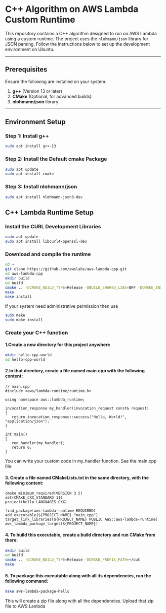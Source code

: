 # C++ Algorithm on AWS Lambda Custom Runtime

This repository contains a C++ algorithm designed to run on AWS Lambda using a custom runtime. The project uses the `nlohmann/json` library for JSON parsing. Follow the instructions below to set up the development environment on Ubuntu.

---

## Prerequisites

Ensure the following are installed on your system:

1. **g++** (Version 13 or later)
2. **CMake** (Optional, for advanced builds)
3. **nlohmann/json** library

---

## Environment Setup


### Step 1: Install g++
```bash
sudo apt install g++-13
```

### Step 2: Install the Default cmake Package
```bash
sudo apt update
sudo apt install cmake
```

### Step 3: Install nlohmann/json
```bash
sudo apt install nlohmann-json3-dev
```

## C++ Lambda Runtime Setup

### Install the CURL Development Libraries

```bash
sudo apt update
sudo apt install libcurl4-openssl-dev
```

### Download and compile the runtime

```bash
cd ~ 
git clone https://github.com/awslabs/aws-lambda-cpp.git
cd aws-lambda-cpp
mkdir build
cd build
cmake .. -DCMAKE_BUILD_TYPE=Release -DBUILD_SHARED_LIBS=OFF -DCMAKE_INSTALL_PREFIX=~/out
make
make install
```

If your system need administrative permission then use

```bash
sudo make
sudo make install
```

### Create your C++ function

#### 1.Create a new directory for this project anywhere
```bash
mkdir hello-cpp-world
cd hello-cpp-world
```

#### 2.In that directory, create a file named main.cpp with the following content:

```
// main.cpp
#include <aws/lambda-runtime/runtime.h>

using namespace aws::lambda_runtime;

invocation_response my_handler(invocation_request const& request)
{
   return invocation_response::success("Hello, World!", "application/json");
}

int main()
{
   run_handler(my_handler);
   return 0;
}
```

You can write your custom code in my_handler function. See the main.cpp file

#### 3. Create a file named CMakeLists.txt in the same directory, with the following content:

```
cmake_minimum_required(VERSION 3.5)
set(CMAKE_CXX_STANDARD 11)
project(hello LANGUAGES CXX)

find_package(aws-lambda-runtime REQUIRED)
add_executable(${PROJECT_NAME} "main.cpp")
target_link_libraries(${PROJECT_NAME} PUBLIC AWS::aws-lambda-runtime)
aws_lambda_package_target(${PROJECT_NAME})
```

#### 4. To build this executable, create a build directory and run CMake from there:

```bash
mkdir build
cd build
cmake .. -DCMAKE_BUILD_TYPE=Release -DCMAKE_PREFIX_PATH=~/out
make
```

#### 5. To package this executable along with all its dependencies, run the following command:
```bash
make aws-lambda-package-hello
```

This will create a zip file along with all the dependencies. Upload that zip file to AWS Lambda